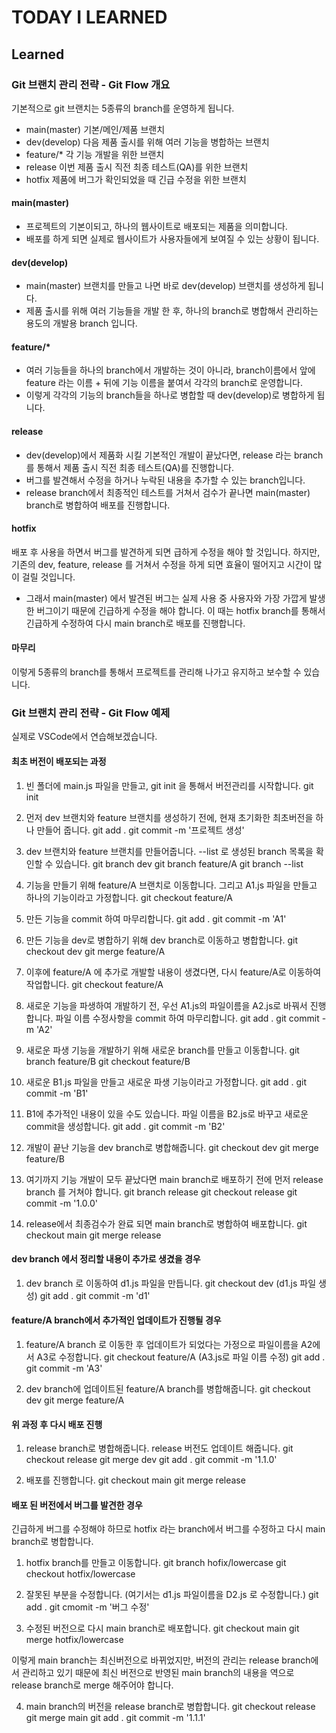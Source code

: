 # TODAY I LEARNED

## Learned

### Git 브랜치 관리 전략 - Git Flow 개요

기본적으로 git 브랜치는 5종류의 branch를 운영하게 됩니다.

- main(master)	기본/메인/제품 브랜치
- dev(develop)	다음 제품 출시를 위해 여러 기능을 병합하는 브랜치
- feature/\*	각 기능 개발을 위한 브랜치
- release	이번 제품 출시 직전 최종 테스트(QA)를 위한 브랜치
- hotfix	제품에 버그가 확인되었을 때 긴급 수정을 위한 브랜치

#### main(master)

- 프로젝트의 기본이되고, 하나의 웹사이트로 배포되는 제품을 의미합니다.
- 배포를 하게 되면 실제로 웹사이트가 사용자들에게 보여질 수 있는 상황이 됩니다.

#### dev(develop)

- main(master) 브랜치를 만들고 나면 바로 dev(develop) 브랜치를 생성하게 됩니다.
- 제품 출시를 위해 여러 기능들을 개발 한 후, 하나의 branch로 병합해서 관리하는 용도의 개발용 branch 입니다.

#### feature/\*

- 여러 기능들을 하나의 branch에서 개발하는 것이 아니라, branch이름에서 앞에 feature 라는 이름 + 뒤에 기능 이름을 붙여서 각각의 branch로 운영합니다.
- 이렇게 각각의 기능의 branch들을 하나로 병합할 때 dev(develop)로 병합하게 됩니다.

#### release

- dev(develop)에서 제품화 시킬 기본적인 개발이 끝났다면, release 라는 branch를 통해서 제품 출시 직전 최종 테스트(QA)를 진행합니다.
- 버그를 발견해서 수정을 하거나 누락된 내용을 추가할 수 있는 branch입니다.
- release branch에서 최종적인 테스트를 거쳐서 검수가 끝나면 main(master) branch로 병합하여 배포를 진행합니다.

#### hotfix

배포 후 사용을 하면서 버그를 발견하게 되면 급하게 수정을 해야 할 것입니다.
하지만, 기존의 dev, feature, release 를 거쳐서 수정을 하게 되면 효율이 떨어지고 시간이 많이 걸릴 것입니다.

- 그래서 main(master) 에서 발견된 버그는 실제 사용 중 사용자와 가장 가깝게 발생한 버그이기 때문에 긴급하게 수정을 해야 합니다. 이 때는 hotfix branch를 통해서 긴급하게 수정하여 다시 main branch로 배포를 진행합니다.

#### 마무리

이렇게 5종류의 branch를 통해서 프로젝트를 관리해 나가고 유지하고 보수할 수 있습니다.

### Git 브랜치 관리 전략 - Git Flow 예제

실제로 VSCode에서 연습해보겠습니다.

#### 최초 버전이 배포되는 과정

1. 빈 폴더에 main.js 파일을 만들고, git init 을 통해서 버전관리를 시작합니다.
git init

2. 먼저 dev 브랜치와 feature 브랜치를 생성하기 전에, 현재 초기화한 최초버전을 하나 만들어 줍니다.
git add .
git commit -m '프로젝트 생성'

3. dev 브랜치와 feature 브랜치를 만들어줍니다. --list 로 생성된 branch 목록을 확인할 수 있습니다.
git branch dev
git branch feature/A
git branch --list

4. 기능을 만들기 위해 feature/A 브랜치로 이동합니다. 그리고 A1.js 파일을 만들고 하나의 기능이라고 가정합니다.
git checkout feature/A

5. 만든 기능을 commit 하여 마무리합니다.
git add .
git commit -m 'A1'

6. 만든 기능을 dev로 병합하기 위해 dev branch로 이동하고 병합합니다.
git checkout dev
git merge feature/A

7. 이후에 feature/A 에 추가로 개발할 내용이 생겼다면, 다시 feature/A로 이동하여 작업합니다.
git checkout feature/A

8. 새로운 기능을 파생하여 개발하기 전, 우선 A1.js의 파일이름을 A2.js로 바꿔서 진행합니다. 파일 이름 수정사항을 commit 하여 마무리합니다.
git add .
git commit -m 'A2'

9. 새로운 파생 기능을 개발하기 위해 새로운 branch를 만들고 이동합니다.
git branch feature/B
git checkout feature/B

10. 새로운 B1.js 파일을 만들고 새로운 파생 기능이라고 가정합니다.
git add .
git commit -m 'B1'

11. B1에 추가적인 내용이 있을 수도 있습니다. 파일 이름을 B2.js로 바꾸고 새로운 commit을 생성합니다.
git add .
git commit -m 'B2'

12. 개발이 끝난 기능을 dev branch로 병합해줍니다.
git checkout dev
git merge feature/B

13. 여기까지 기능 개발이 모두 끝났다면 main branch로 배포하기 전에 먼저 release branch 를 거쳐야 합니다.
git branch release
git checkout release
git commit -m '1.0.0'

14. release에서 최종검수가 완료 되면 main branch로 병합하여 배포합니다.
git checkout main
git merge release

#### dev branch 에서 정리할 내용이 추가로 생겼을 경우

1. dev branch 로 이동하여 d1.js 파일을 만듭니다.
git checkout dev
(d1.js 파일 생성)
git add .
git commit -m 'd1'

#### feature/A branch에서 추가적인 업데이트가 진행될 경우

1. feature/A branch 로 이동한 후 업데이트가 되었다는 가정으로 파일이름을 A2에서 A3로 수정합니다.
git checkout feature/A
(A3.js로 파일 이름 수정)
git add .
git commit -m 'A3'

2. dev branch에 업데이트된 feature/A branch를 병합해줍니다.
git checkout dev
git merge feature/A

#### 위 과정 후 다시 배포 진행

1. release branch로 병합해줍니다. release 버전도 업데이트 해줍니다.
git checkout release
git merge dev
git add .
git commit -m '1.1.0'

2. 배포를 진행합니다.
git checkout main
git merge release

#### 배포 된 버전에서 버그를 발견한 경우

긴급하게 버그를 수정해야 하므로 hotfix 라는 branch에서 버그를 수정하고 다시 main branch로 병합합니다.

1. hotfix branch를 만들고 이동합니다.
git branch hofix/lowercase
git checkout hotfix/lowercase

2. 잘못된 부분을 수정합니다. (여기서는 d1.js 파일이름을 D2.js 로 수정합니다.)
git add .
git cmomit -m '버그 수정'

3. 수정된 버전으로 다시 main branch로 배포합니다.
git checkout main
git merge hotfix/lowercase

이렇게 main branch는 최신버전으로 바뀌었지만, 버전의 관리는 release branch에서 관리하고 있기 때문에 최신 버전으로 반영된 main branch의 내용을 역으로 release branch로 merge 해주어야 합니다.

4. main branch의 버전을 release branch로 병합합니다.
git checkout release
git merge main
git add .
git commit -m '1.1.1'

